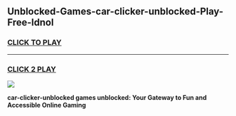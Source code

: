 
## Unblocked-Games-car-clicker-unblocked-Play-Free-ldnol
<h3>
<a href="https://premium76.site?title=car-clicker-unblocked&ref=21A">CLICK TO PLAY</a></h3>
<hr>

<h3>
<a href="https://premium76.site?title=car-clicker-unblocked&ref=21A">CLICK 2 PLAY</a>
  
</h3>

<a href="https://premium76.site?title=car-clicker-unblocked&ref=21A"><img src="https://clearcache.store/games.png"></a>


**car-clicker-unblocked games unblocked: Your Gateway to Fun and Accessible Online Gaming**
